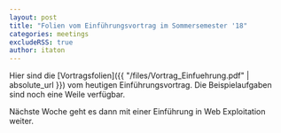 ```yaml
---
layout: post
title: "Folien vom Einführungsvortrag im Sommersemester '18"
categories: meetings
excludeRSS: true
author: itaton
---
```


Hier sind die [Vortragsfolien]({{ "/files/Vortrag_Einfuehrung.pdf" | absolute_url }}) vom heutigen Einführungsvortrag.
Die Beispielaufgaben sind noch eine Weile verfügbar.

Nächste Woche geht es dann mit einer Einführung in Web Exploitation weiter.

